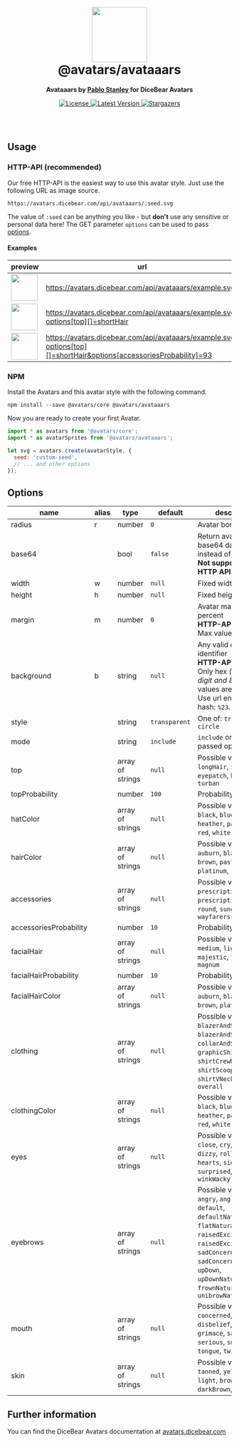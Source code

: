 <br />
<br />

<h1 align="center"><img src="https://avatars.dicebear.com/api/avataaars/1.svg" width="124" /> <br />@avatars/avataaars</h1>
<p align="center"><strong>Avataaars by <a href="https://twitter.com/pablostanley" target="_blank">Pablo Stanley</a> for DiceBear Avatars</strong></p>

<p align="center">
    <a href="https://github.com/dicebear/avatars/blob/master/LICENSE" target="_blank">
        <img src="https://img.shields.io/github/license/dicebear/avatars.svg?style=flat-square" alt="License">
    </a>
    <a href="https://www.npmjs.com/package/@avatars/avataaars" target="_blank">
        <img src="https://img.shields.io/npm/v/@avatars/avataaars.svg?style=flat-square" alt="Latest Version">
    </a>
    <a href="https://github.com/dicebear/avatars/stargazers" target="_blank">
        <img src="https://img.shields.io/github/stars/dicebear/avatars?style=flat-square" alt="Stargazers">
    </a>
</p>
<br />
<br />

## Usage

### HTTP-API (recommended)

Our free HTTP-API is the easiest way to use this avatar style. Just use the following URL as image source.

    https://avatars.dicebear.com/api/avataaars/:seed.svg

The value of `:seed` can be anything you like - but **don't** use any sensitive or personal data here! The GET parameter
`options` can be used to pass [options](#options).

#### Examples

| preview                                                                                                                                     | url                                                                                                                |
| ------------------------------------------------------------------------------------------------------------------------------------------- | ------------------------------------------------------------------------------------------------------------------ |
| <img src="https://avatars.dicebear.com/api/avataaars/example.svg" width="60" />                                                             | https://avatars.dicebear.com/api/avataaars/example.svg                                                             |
| <img src="https://avatars.dicebear.com/api/avataaars/example.svg?options[top][]=shortHair" width="60" />                                    | https://avatars.dicebear.com/api/avataaars/example.svg?options[top][]=shortHair                                    |
| <img src="https://avatars.dicebear.com/api/avataaars/example.svg?options[top][]=shortHair&options[accessoriesProbability]=93" width="60" /> | https://avatars.dicebear.com/api/avataaars/example.svg?options[top][]=shortHair&options[accessoriesProbability]=93 |

### NPM

Install the Avatars and this avatar style with the following command.

    npm install --save @avatars/core @avatars/avataaars

Now you are ready to create your first Avatar.

```js
import * as avatars from '@avatars/core';
import * as avatarSprites from '@avatars/avataaars';

let svg = avatars.create(avatarStyle, {
  seed: 'custom-seed',
  // ... and other options
});
```

## Options

| name                   | alias | type             | default       | description                                                                                                                                                                                                                       |
| ---------------------- | ----- | ---------------- | ------------- | --------------------------------------------------------------------------------------------------------------------------------------------------------------------------------------------------------------------------------- |
| radius                 | r     | number           | `0`           | Avatar border radius                                                                                                                                                                                                              |
| base64                 |       | bool             | `false`       | Return avatar as base64 data uri instead of XML <br> **Not supported by the HTTP API**                                                                                                                                            |
| width                  | w     | number           | `null`        | Fixed width                                                                                                                                                                                                                       |
| height                 | h     | number           | `null`        | Fixed height                                                                                                                                                                                                                      |
| margin                 | m     | number           | `0`           | Avatar margin in percent<br> **HTTP-API limitation** Max value `25`                                                                                                                                                               |
| background             | b     | string           | `null`        | Any valid color identifier<br> **HTTP-API limitation** Only hex _(3-digit, 6-digit and 8-digit)_ values are allowed. Use url encoded hash: `%23`.                                                                                 |
| style                  |       | string           | `transparent` | One of: `transparent`, `circle`                                                                                                                                                                                                   |
| mode                   |       | string           | `include`     | `include` or `exclude` passed options.                                                                                                                                                                                            |
| top                    |       | array of strings | `null`        | Possible values: `longHair`, `shortHair`, `eyepatch`, `hat`, `hijab`, `turban`                                                                                                                                                    |
| topProbability         |       | number           | `100`         | Probability in percent                                                                                                                                                                                                            |
| hatColor               |       | array of strings | `null`        | Possible values: `black`, `blue`, `gray`, `heather`, `pastel`, `pink`, `red`, `white`                                                                                                                                             |
| hairColor              |       | array of strings | `null`        | Possible values: `auburn`, `black`, `blonde`, `brown`, `pastel`, `platinum`, `red`, `gray`                                                                                                                                        |
| accessories            |       | array of strings | `null`        | Possible values: `kurt`, `prescription01`, `prescription02`, `round`, `sunglasses`, `wayfarers`                                                                                                                                   |
| accessoriesProbability |       | number           | `10`          | Probability in percent                                                                                                                                                                                                            |
| facialHair             |       | array of strings | `null`        | Possible values: `medium`, `light`, `majestic`, `fancy`, `magnum`                                                                                                                                                                 |
| facialHairProbability  |       | number           | `10`          | Probability in percent                                                                                                                                                                                                            |
| facialHairColor        |       | array of strings | `null`        | Possible values: `auburn`, `black`, `blonde`, `brown`, `platinum`, `red`                                                                                                                                                          |
| clothing               |       | array of strings | `null`        | Possible values: `blazerAndShirt`, `blazerAndSweater`, `collarAndSweater`, `graphicShirt`, `shirtCrewNeck`, `shirtScoopNeck`, `shirtVNeck`, `hoodie`, `overall`                                                                   |
| clothingColor          |       | array of strings | `null`        | Possible values: `black`, `blue`, `gray`, `heather`, `pastel`, `pink`, `red`, `white`                                                                                                                                             |
| eyes                   |       | array of strings | `null`        | Possible values: `close`, `cry`, `default`, `dizzy`, `roll`, `happy`, `hearts`, `side`, `squint`, `surprised`, `wink`, `winkWacky`                                                                                                |
| eyebrows               |       | array of strings | `null`        | Possible values: `angry`, `angryNatural`, `default`, `defaultNatural`, `flatNatural`, `raisedExcited`, `raisedExcitedNatural`, `sadConcerned`, `sadConcernedNatural`, `upDown`, `upDownNatural`, `frownNatural`, `unibrowNatural` |
| mouth                  |       | array of strings | `null`        | Possible values: `concerned`, `default`, `disbelief`, `eating`, `grimace`, `sad`, `scream`, `serious`, `smile`, `tongue`, `twinkle`, `vomit`                                                                                      |
| skin                   |       | array of strings | `null`        | Possible values: `tanned`, `yellow`, `pale`, `light`, `brown`, `darkBrown`, `black`                                                                                                                                               |

## Further information

You can find the DiceBear Avatars documentation at [avatars.dicebear.com](https://avatars.dicebear.com)

